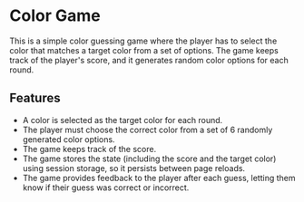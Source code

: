 # Color Game

This is a simple color guessing game where the player has to select the color that matches a target color from a set of options. The game keeps track of the player's score, and it generates random color options for each round.

## Features

- A color is selected as the target color for each round.
- The player must choose the correct color from a set of 6 randomly generated color options.
- The game keeps track of the score.
- The game stores the state (including the score and the target color) using session storage, so it persists between page reloads.
- The game provides feedback to the player after each guess, letting them know if their guess was correct or incorrect.
